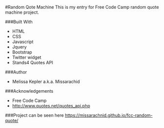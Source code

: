 #Random Qote Machine
This is my entry for Free Code Camp random quote machine project.

###Built With
+  HTML  
+  CSS  
+  Javascript  
+  Jquery  
+  Bootstrap  
+  Twitter widget  
+  Stands4 Quotes API

###Author
+  Melissa Kepler a.k.a. Missarachid  

###Acknowledgements
+  Free Code Camp
+ http://www.quotes.net/quotes_api.php

###Project can be seen here https://missarachnid.github.io/fcc-random-quote/
